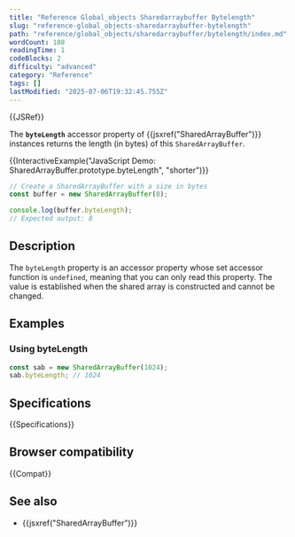 ```yaml
---
title: "Reference Global_objects Sharedarraybuffer Bytelength"
slug: "reference-global_objects-sharedarraybuffer-bytelength"
path: "reference/global_objects/sharedarraybuffer/bytelength/index.md"
wordCount: 108
readingTime: 1
codeBlocks: 2
difficulty: "advanced"
category: "Reference"
tags: []
lastModified: "2025-07-06T19:32:45.755Z"
---
```



{{JSRef}}

The **`byteLength`** accessor property of {{jsxref("SharedArrayBuffer")}} instances returns the length (in bytes) of this `SharedArrayBuffer`.

{{InteractiveExample("JavaScript Demo: SharedArrayBuffer.prototype.byteLength", "shorter")}}

```js interactive-example
// Create a SharedArrayBuffer with a size in bytes
const buffer = new SharedArrayBuffer(8);

console.log(buffer.byteLength);
// Expected output: 8
```

## Description

The `byteLength` property is an accessor property whose set accessor function is `undefined`, meaning that you can only read this property. The value is established when the shared array is constructed and cannot be changed.

## Examples

### Using byteLength

```js
const sab = new SharedArrayBuffer(1024);
sab.byteLength; // 1024
```

## Specifications

{{Specifications}}

## Browser compatibility

{{Compat}}

## See also

- {{jsxref("SharedArrayBuffer")}}
